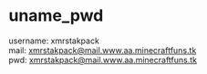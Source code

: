 # uname_pwd
username: xmrstakpack  
mail: xmrstakpack@mail.www.aa.minecraftfuns.tk  
pwd: xmrstakpack@mail.www.aa.minecraftfuns.tk  
